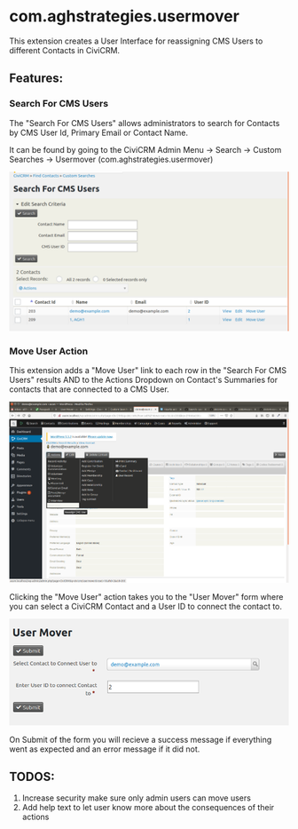 # com.aghstrategies.usermover

This extension creates a User Interface for reassigning CMS Users to different Contacts in CiviCRM.

## Features:

### Search For CMS Users

The "Search For CMS Users" allows administrators to search for Contacts by CMS User Id, Primary Email or Contact Name.

It can be found by going to the CiviCRM Admin Menu -> Search -> Custom Searches -> Usermover (com.aghstrategies.usermover)

![Search For CMS Users Screenshot](/images/search.png)

### Move User Action

This extension adds a "Move User" link to each row in the "Search For CMS Users" results AND to the Actions Dropdown on Contact's Summaries for contacts that are connected to a CMS User.

![Move User Action Screenshot](/images/MoveUser.png)

Clicking the "Move User" action takes you to the "User Mover" form where you can select a CiviCRM Contact and a User ID to connect the contact to.

![User Mover Form](/images/userMover.png)

On Submit of the form you will recieve a success message if everything went as expected and an error message if it did not.


## TODOS:
1. Increase security make sure only admin users can move users
2. Add help text to let user know more about the consequences of their actions
